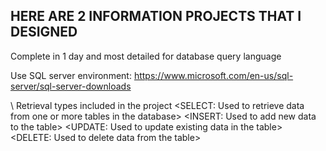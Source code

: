
## HERE ARE 2 INFORMATION PROJECTS THAT I DESIGNED

Complete in 1 day and most detailed for database query language

Use SQL server environment: https://www.microsoft.com/en-us/sql-server/sql-server-downloads

\ Retrieval types included in the project
  \<SELECT: Used to retrieve data from one or more tables in the database>
  \<INSERT: Used to add new data to the table>
  <UPDATE: Used to update existing data in the table>
  <DELETE: Used to delete data from the table>


